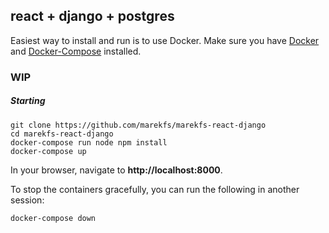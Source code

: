 ## react + django + postgres

Easiest way to install and run is to use Docker. Make sure you have [Docker](https://hub.docker.com/) and [Docker-Compose](https://docs.docker.com/compose/install/) installed.

### WIP

##### Starting

`git clone https://github.com/marekfs/marekfs-react-django`  
`cd marekfs-react-django`  
`docker-compose run node npm install`  
`docker-compose up`

In your browser, navigate to **http://localhost:8000**.

To stop the containers gracefully, you can run the following in another session:

`docker-compose down`
